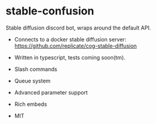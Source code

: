 # stable-confusion
Stable diffusion discord bot, wraps around the default API.

- Connects to a docker stable diffusion server: https://github.com/replicate/cog-stable-diffusion
- Written in typescript, tests coming soon(tm).

- Slash commands
- Queue system
- Advanced parameter support
- Rich embeds
- MIT
